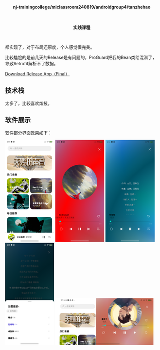<div>
    <p align="center">
        <strong>nj-trainingcollege/miclassroom240819/androidgroup4/tanzhehao</strong>
        <br>
    <br><br>
    <p align="center"><strong>实践课程</strong></p>
    <br>
</div>

都实现了，对于布局还原度，个人感觉很完美。

比较尴尬的是前几天的Release是有问题的，ProGuard把我的Bean类给混淆了，导致Retrofit解析不了数据。

<div>
    <a href="app/release/app-release.apk?inline=false">Download Release App（Final）</a>
</div>

## 技术栈

太多了，比较喜欢炫技。

## 软件展示

软件部分界面效果如下：

<div>
    <img src="vx_images/Screenshot_20240902_161159.png" alt="主页" width="32%">
    <img src="vx_images/Screenshot_20240902_161352.png" alt="播放页" width="32%">
    <img src="vx_images/Screenshot_20240902_161438.png" alt="歌词页" width="32%">
</div>
<div>
    <img src="vx_images/Screenshot_20240902_161504.png" alt="底部弹窗" width="32%">
    <img src="vx_images/Screenshot_20240902_161601.png" alt="横屏展示" width="64%">
</div>

